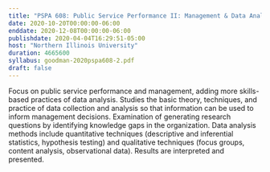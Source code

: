 ```yaml
---
title: "PSPA 608: Public Service Performance II: Management & Data Analysis"
date: 2020-10-20T00:00:00-06:00
enddate: 2020-12-08T00:00:00-06:00
publishdate: 2020-04-04T16:29:51-05:00
host: "Northern Illinois University"
duration: 4665600
syllabus: goodman-2020pspa608-2.pdf
draft: false
---
```


Focus on public service performance and management, adding more skills-based practices of data analysis. Studies the basic theory, techniques, and practice of data collection and analysis so that information can be used to inform management decisions. Examination of generating research questions by identifying knowledge gaps in the organization. Data analysis methods include quantitative techniques (descriptive and inferential statistics, hypothesis testing) and qualitative techniques (focus groups, content analysis, observational data). Results are interpreted and presented.
